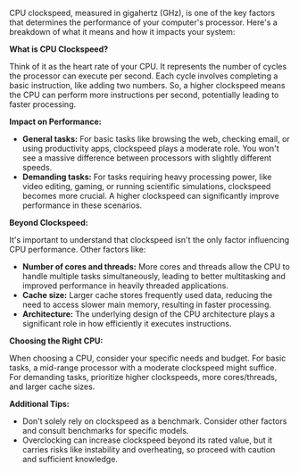 CPU clockspeed, measured in gigahertz (GHz), is one of the key factors that determines the performance of your computer's processor. Here's a breakdown of what it means and how it impacts your system:

**What is CPU Clockspeed?**

Think of it as the heart rate of your CPU. It represents the number of cycles the processor can execute per second. Each cycle involves completing a basic instruction, like adding two numbers. So, a higher clockspeed means the CPU can perform more instructions per second, potentially leading to faster processing.

**Impact on Performance:**

- **General tasks:** For basic tasks like browsing the web, checking email, or using productivity apps, clockspeed plays a moderate role. You won't see a massive difference between processors with slightly different speeds.
- **Demanding tasks:** For tasks requiring heavy processing power, like video editing, gaming, or running scientific simulations, clockspeed becomes more crucial. A higher clockspeed can significantly improve performance in these scenarios.

**Beyond Clockspeed:**

It's important to understand that clockspeed isn't the only factor influencing CPU performance. Other factors like:

- **Number of cores and threads:** More cores and threads allow the CPU to handle multiple tasks simultaneously, leading to better multitasking and improved performance in heavily threaded applications.
- **Cache size:** Larger cache stores frequently used data, reducing the need to access slower main memory, resulting in faster processing.
- **Architecture:** The underlying design of the CPU architecture plays a significant role in how efficiently it executes instructions.

**Choosing the Right CPU:**

When choosing a CPU, consider your specific needs and budget. For basic tasks, a mid-range processor with a moderate clockspeed might suffice. For demanding tasks, prioritize higher clockspeeds, more cores/threads, and larger cache sizes.

**Additional Tips:**

- Don't solely rely on clockspeed as a benchmark. Consider other factors and consult benchmarks for specific models.
- Overclocking can increase clockspeed beyond its rated value, but it carries risks like instability and overheating, so proceed with caution and sufficient knowledge.